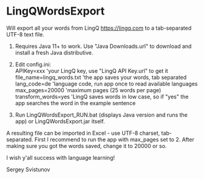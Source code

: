 # LingQWordsExport
Will export all your words from LingQ https://lingq.com
to a tab-separated UTF-8 text file.

1) Requires Java 11+ to work. Use "Java Downloads.url" to download and install a fresh Java distributive.

2) Edit config.ini: <br>
APIKey=xxx  'your LingQ key, use "LingQ API Key.url" to get it  <br>
file_name=lingq_words.txt 'the app saves your words, tab separated  <br>
lang_code=de 'language code, run app once to read available languages  <br>
max_pages=20000 'maximum pages (25 words per page) <br>
transform_words=yes 'LingQ saves words in low case, so if "yes" the app searches the word in the example sentence  <br>

3) Run LingQWordsExport_RUN.bat (displays Java version and runs the app) or LingQWordsExport.jar itself.

A resulting file can be imported in Excel - use UTF-8 charset, tab-separated. 
First I recommend to run the app with max_pages set to 2. 
After making sure you got the words saved, change it to 20000 or so.

I wish y'all success with language learning!

Sergey Svistunov
